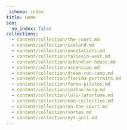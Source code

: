 ```yaml
---
_schema: index
title: Home
seo:
  no_index: false
collections:
  - content/collection/the-court.md
  - content/collection/iceland.md
  - content/collection/annotations.md
  - content/collection/taliesin-west.md
  - content/collection/schindler-house.md
  - content/collection/ascension.md
  - content/collection/dream-run-camp.md
  - content/collection/florida-portraits.md
  - content/collection/forma-pilates.md
  - content/collection/jotham-hung.md
  - content/collection/lulu-lafortune.md
  - content/collection/nan-collective.md
  - content/collection/on-the-court.md
  - content/collection/vortex.md
  - content/collection/nyt-golf.md
---
```

